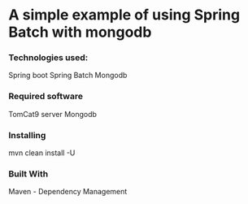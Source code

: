 # A simple example of using Spring Batch with mongodb

### Technologies used:
Spring boot
Spring Batch
Mongodb

### Required software
TomCat9 server
Mongodb

### Installing
mvn clean install -U

### Built With
Maven - Dependency Management
